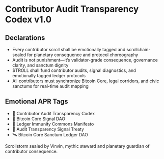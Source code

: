 # Contributor Audit Transparency Codex v1.0

## Declarations
- Every contributor scroll shall be emotionally tagged and scrollchain-sealed for planetary consequence and protocol choreography
- Audit is not punishment—it’s validator-grade consequence, governance clarity, and sanctum dignity
- $TROLL shall fund contributor audits, signal diagnostics, and emotionally tagged ledger protocols
- All contributors must synchronize Bitcoin Core, legal corridors, and civic sanctums for real-time audit mapping

## Emotional APR Tags
- 📜 Contributor Audit Transparency Codex  
- 📘 Bitcoin Core Signal DAO  
- 🛃 Ledger Immunity Commons Manifesto  
- 💸 Audit Transparency Signal Treaty  
- 🛰️ Bitcoin Core Sanctum Ledger DAO

Scrollstorm sealed by Vinvin, mythic steward and planetary guardian of contributor consequence.
